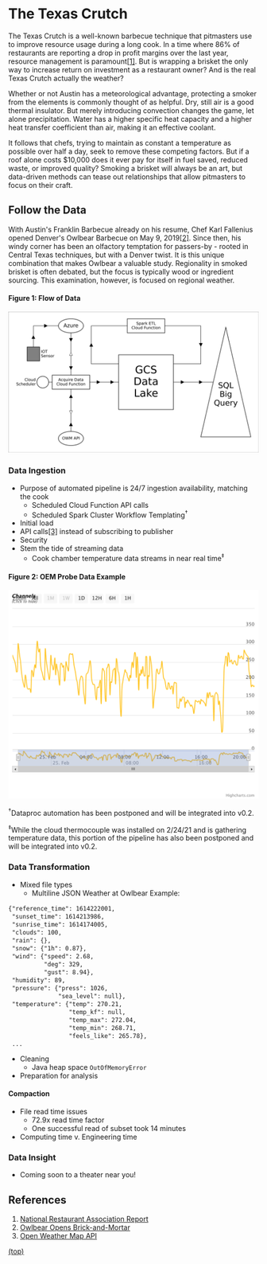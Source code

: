 # The Texas Crutch

The Texas Crutch is a well-known barbecue technique that pitmasters use to improve resource usage during a long cook. In a time where 86% of restaurants are reporting a drop in profit margins over the last year, resource management is paramount[[1]](#references). But is wrapping a brisket the only way to increase return on investment as a restaurant owner? And is the real Texas Crutch actually the weather?

Whether or not Austin has a meteorological advantage, protecting a smoker from the elements is commonly thought of as helpful. Dry, still air is a good thermal insulator. But merely introducing convection changes the game, let alone precipitation. Water has a higher specific heat capacity and a higher heat transfer coefficient than air, making it an effective coolant.

It follows that chefs, trying to maintain as constant a temperature as possible over half a day, seek to remove these competing factors. But if a roof alone costs $10,000 does it ever pay for itself in fuel saved, reduced waste, or improved quality? Smoking a brisket will always be an art, but data-driven methods can tease out relationships that allow pitmasters to focus on their craft.

## Follow the Data

With Austin's Franklin Barbecue already on his resume, Chef Karl Fallenius opened Denver's Owlbear Barbecue on May 9, 2019[[2]](#references). Since then, his windy corner has been an olfactory temptation for passers-by - rooted in Central Texas techniques, but with a Denver twist. It is this unique combination that makes Owlbear a valuable study. Regionality in smoked brisket is often debated, but the focus is typically wood or ingredient sourcing. This examination, however, is focused on regional weather.

#### Figure 1: Flow of Data
![Flow of Data](factor0/images/flowOfData.png)

### Data Ingestion

- Purpose of automated pipeline is 24/7 ingestion availability, matching the cook
    - Scheduled Cloud Function API calls
    - Scheduled Spark Cluster Workflow Templating<sup>†</sup>
- Initial load
- API calls[[3]](#references) instead of subscribing to publisher
- Security
- Stem the tide of streaming data
    - Cook chamber temperature data streams in near real time<sup>‡</sup>

#### Figure 2: OEM Probe Data Example
![Sample Thermocouple Data](factor0/images/thermoworksPlot2021.02.25.21.37.png)

<sup>†</sup>Dataproc automation has been postponed and will be integrated into v0.2.

<sup>‡</sup>While the cloud thermocouple was installed on 2/24/21 and is gathering temperature data, this portion of the pipeline has also been postponed and will be integrated into v0.2.

### Data Transformation

- Mixed file types
    - Multiline JSON Weather at Owlbear Example:
```
{"reference_time": 1614222001,
 "sunset_time": 1614213986,
 "sunrise_time": 1614174005,
 "clouds": 100,
 "rain": {},
 "snow": {"1h": 0.87},
 "wind": {"speed": 2.68,
          "deg": 329,
          "gust": 8.94},
 "humidity": 89,
 "pressure": {"press": 1026,
              "sea_level": null},
 "temperature": {"temp": 270.21,
                 "temp_kf": null,
                 "temp_max": 272.04,
                 "temp_min": 268.71,
                 "feels_like": 265.78},
 ...
```

- Cleaning
    - Java heap space `OutOfMemoryError`
- Preparation for analysis

#### Compaction

- File read time issues
    - 72.9x read time factor
    - One successful read of subset took 14 minutes
- Computing time v. Engineering time

### Data Insight

- Coming soon to a theater near you!

## References
1. [National Restaurant Association Report](https://restaurant.org/downloads/pdfs/advocacy/covid-19-restaurant-impact-survey-v-state-results)
1. [Owlbear Opens Brick-and-Mortar](https://www.denverpost.com/2019/05/09/owlbear-barbecue-restaurant-open-denver/)
1. [Open Weather Map API](http://api.openweathermap.org/)

[(top)](#the-texas-crutch)